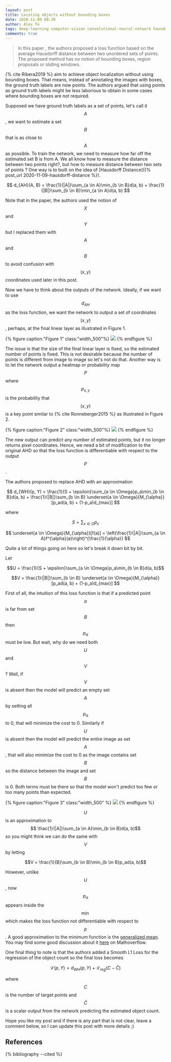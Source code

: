 ```yaml
---
layout: post
title: Locating objects without bounding boxes
date: 2020-11-09 08:39
author: Alex To
tags: deep-learning computer-vision convolutional-neural-network hausdorff-distance
comments: true 
---
```


> In this paper , the authors proposed a loss function based on the average Hausdorff distance between two unordered sets of points. The proposed method has no notion of bounding boxes, region proposals or sliding windows.

<!--more-->

{% cite Ribera2019 %} aim to achieve object localization without using bounding boxes. That means, instead of annotating the images with boxes, the ground truth labels are now points. The authors argued that using points as ground truth labels might be less laborious to obtain in some cases where bounding boxes are not required.

Supposed we have ground truth labels as a set of points, let's call it $$A$$, we want to estimate a set $$B$$ that is as close to $$A$$ as possible. To train the network, we need to measure how far off the estimated set B is from A. We all know how to measure the distance between two points right?, but how to measure distance between two sets of points ? One way is to built on the idea of [Hausdorff Distance]({% post_url 2020-11-09-hausdorff-distance %}).

$$
d_{AH}(A, B) = \frac{1}{|A|}\sum_{a \in A}\min_{b \in B}d(a, b) + \frac{1}{|B|}\sum_{b \in B}\min_{a \in A}d(a, b)
$$

Note that in the paper, the authors used the notion of $$X$$ and $$Y$$ but I replaced them with $$A$$ and $$B$$ to avoid confusion with $$(x, y)$$ coordinates used later in this post.   

Now we have to think about the outputs of the network. Ideally, if we want to use $$d_{AH}$$ as the loss function, we want the network to output a set of coordinates $$(x, y)$$, perhaps, at the final linear layer as illustrated in Figure 1.

{% figure caption:"Figure 1" class:"width_500"%}
![](/assets/images/nobboxes_1.png)
{% endfigure %}

The issue is that the size of the final linear layer is fixed, so the estimated number of points is fixed. This is not desirable because the number of points is different from image to image so let's not do that. Another way is to let the network output a heatmap or probability map $$P$$ where $$p_{x, y}$$ is the probability that $$(x, y)$$ is a key point similar to {% cite Ronneberger2015 %} as illustrated in Figure 2.

{% figure caption:"Figure 2" class:"width_500"%}
![](/assets/images/nobboxes_2.png)
{% endfigure %}

The new output can predict any number of estimated points, but it no longer returns pixel coordinates. Hence, we need a bit of modification to the original AHD so that the loss function is differentiable with respect to the output $$P$$.

The authors proposed to replace AHD with an approximation  

$$
d_{WH}(p, Y) = \frac{1}{S + \epsilon}\sum_{a \in \Omega}p_a\min_{b \in B}d(a, b) + \frac{1}{|B|}\sum_{b \in B} \underset{a \in \Omega}{M_{\alpha}}[p_ad(a, b) + (1-p_a)d_{max}]
$$

where

$$
S = \sum_{x \in \Omega}p_x
$$

$$
\underset{a \in \Omega}{M_{\alpha}}[f(a)] = \left(\frac{1}{|A|}\sum_{a \in A}f^{\alpha}(a)\right)^{\frac{1}{\alpha}}
$$

Quite a lot of things going on here so let's break it down bit by bit. 

Let  

$$U = \frac{1}{S + \epsilon}\sum_{a \in \Omega}p_a\min_{b \in B}d(a, b)$$ 

$$V = \frac{1}{|B|}\sum_{b \in B} \underset{a \in \Omega}{M_{\alpha}}[p_ad(a, b) + (1-p_a)d_{max}] $$

First of all, the intuition of this loss function is that if a predicted point $$a$$ is far from set $$B$$ then $$p_a$$ must be low. But wait, why do we need both $$U$$ and $$V$$ ? Well, if $$V$$ is absent then the model will predict an empty set $$A$$ by setting all $$p_a$$ to 0, that will minimize the cost to 0. Similarly if $$U$$ is absent then the model will predict the entire image as set $$A$$, that will also minimize the cost to 0 as the image contains set $$B$$ so the distance between the image and set $$B$$ is 0. Both terms must be there so that the model won't predict too few or too many points than expected. 

{% figure caption:"Figure 3" class:"width_500" %}
![](/assets/images/nobboxes_3.png)
{% endfigure %}

$$U$$ is an approximation to 
$$ \frac{1}{|A|}\sum_{a \in A}\min_{b \in B}d(a, b)$$ so you might think we can do the same with $$V$$ by letting 

$$V = \frac{1}{B}\sum_{b \in B}\min_{b \in B}p_ad(a, b)$$

However, unlike $$U$$, now $$p_a$$ appears inside the $$\min$$ which makes the loss function not differentiable with respect to $$p$$. A good approximation to the minimum function is the [generalized mean](https://en.wikipedia.org/wiki/Generalized_mean). You may find some good discussion about it [here](https://mathoverflow.net/questions/35191/a-differentiable-approximation-to-the-minimum-function) on Mathoverflow.

One final thing to note is that the authors added a Smooth L1 Loss for the regression of the object count so the final loss becomes

$$ \mathcal{L}(p, Y) =  d_{WH}(p, Y) + \mathcal{L}_{reg}(C - \hat{C}) $$

where $$C$$ is the number of target points and $$\hat{C}$$ is a scalar output from the network predicting the estimated object count. 

Hope you like my post and if there is any part that is not clear, leave a comment below, so I can update this post with more details ;) 

References
---

{% bibliography --cited %}



